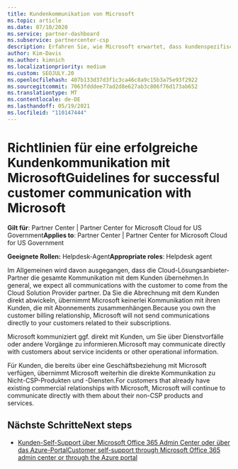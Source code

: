 ```yaml
---
title: Kundenkommunikation von Microsoft
ms.topic: article
ms.date: 07/10/2020
ms.service: partner-dashboard
ms.subservice: partnercenter-csp
description: Erfahren Sie, wie Microsoft erwartet, dass kundenspezifische Kommunikation zwischen Kunden und Partnern im Cloud Solution Provider erfolgt.
author: Kim-Davis
ms.author: kimnich
ms.localizationpriority: medium
ms.custom: SEOJULY.20
ms.openlocfilehash: 407b133d37d3f1c3ca46c8a9c15b3a75e93f2922
ms.sourcegitcommit: 7063fdddee77ad2d8e627ab3c806f76d173ab652
ms.translationtype: MT
ms.contentlocale: de-DE
ms.lasthandoff: 05/19/2021
ms.locfileid: "110147444"
---
```

# <a name="guidelines-for-successful-customer-communication-with-microsoft"></a><span data-ttu-id="34480-103">Richtlinien für eine erfolgreiche Kundenkommunikation mit Microsoft</span><span class="sxs-lookup"><span data-stu-id="34480-103">Guidelines for successful customer communication with Microsoft</span></span>

<span data-ttu-id="34480-104">**Gilt für**: Partner Center | Partner Center for Microsoft Cloud for US Government</span><span class="sxs-lookup"><span data-stu-id="34480-104">**Applies to**: Partner Center | Partner Center for Microsoft Cloud for US Government</span></span>

<span data-ttu-id="34480-105">**Geeignete Rollen:** Helpdesk-Agent</span><span class="sxs-lookup"><span data-stu-id="34480-105">**Appropriate roles**: Helpdesk agent</span></span>

<span data-ttu-id="34480-106">Im Allgemeinen wird davon ausgegangen, dass die Cloud-Lösungsanbieter-Partner die gesamte Kommunikation mit dem Kunden übernehmen.</span><span class="sxs-lookup"><span data-stu-id="34480-106">In general, we expect all communications with the customer to come from the Cloud Solution Provider partner.</span></span> <span data-ttu-id="34480-107">Da Sie die Abrechnung mit dem Kunden direkt abwickeln, übernimmt Microsoft keinerlei Kommunikation mit ihren Kunden, die mit Abonnements zusammenhängen.</span><span class="sxs-lookup"><span data-stu-id="34480-107">Because you own the customer billing relationship, Microsoft will not send communications directly to your customers related to their subscriptions.</span></span>

<span data-ttu-id="34480-108">Microsoft kommuniziert ggf. direkt mit Kunden, um Sie über Dienstvorfälle oder andere Vorgänge zu informieren.</span><span class="sxs-lookup"><span data-stu-id="34480-108">Microsoft may communicate directly with customers about service incidents or other operational information.</span></span>

<span data-ttu-id="34480-109">Für Kunden, die bereits über eine Geschäftsbeziehung mit Microsoft verfügen, übernimmt Microsoft weiterhin die direkte Kommunikation zu Nicht-CSP-Produkten und -Diensten.</span><span class="sxs-lookup"><span data-stu-id="34480-109">For customers that already have existing commercial relationships with Microsoft, Microsoft will continue to communicate directly with them about their non-CSP products and services.</span></span>

## <a name="next-steps"></a><span data-ttu-id="34480-110">Nächste Schritte</span><span class="sxs-lookup"><span data-stu-id="34480-110">Next steps</span></span>

- [<span data-ttu-id="34480-111">Kunden-Self-Support über Microsoft Office 365 Admin Center oder über das Azure-Portal</span><span class="sxs-lookup"><span data-stu-id="34480-111">Customer self-support through Microsoft Office 365 admin center or through the Azure portal</span></span>](customer-self-support.md)